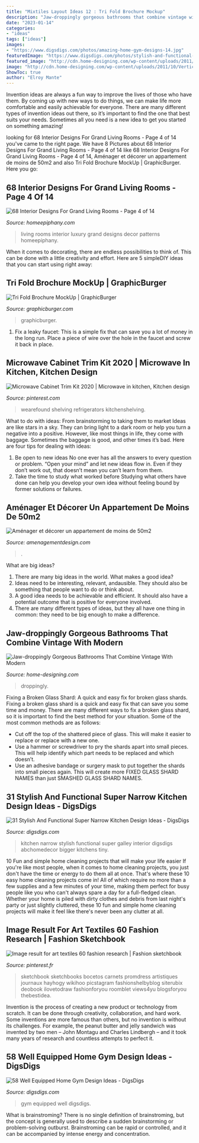```yaml
---
title: "Mixtiles Layout Ideas 12 : Tri Fold Brochure Mockup"
description: "Jaw-droppingly gorgeous bathrooms that combine vintage with modern"
date: "2023-01-14"
categories:
- "ideas"
tags: ["ideas"]
images:
- "https://www.digsdigs.com/photos/amazing-home-gym-designs-14.jpg"
featuredImage: "https://www.digsdigs.com/photos/stylish-and-functional-narrow-kitchen-design-ideas-30-554x739.jpg"
featured_image: "http://cdn.home-designing.com/wp-content/uploads/2011/10/Vertical-Statement-Tiles-665x886.jpg"
image: "http://cdn.home-designing.com/wp-content/uploads/2011/10/Vertical-Statement-Tiles-665x886.jpg"
ShowToc: true
author: "Elroy Mante"
---
```



Invention ideas are always a fun way to improve the lives of those who have them. By coming up with new ways to do things, we can make life more comfortable and easily achievable for everyone. There are many different types of invention ideas out there, so it’s important to find the one that best suits your needs. Sometimes all you need is a new idea to get you started on something amazing!

	

		
looking for 68 Interior Designs For Grand Living Rooms - Page 4 of 14 you've came to the right page. We have 8 Pictures about 68 Interior Designs For Grand Living Rooms - Page 4 of 14 like 68 Interior Designs For Grand Living Rooms - Page 4 of 14, Aménager et décorer un appartement de moins de 50m2 and also Tri Fold Brochure MockUp | GraphicBurger. Here you go:
		
    
## 68 Interior Designs For Grand Living Rooms - Page 4 Of 14

<img loading=lazy src="https://homeepiphany.com/wp-content/uploads/2015/09/68-Interior-Designs-For-Grand-Living-Rooms-19.jpg" onerror="this.onerror=null;this.src='https://tse1.mm.bing.net/th?id=OIP.L9jRcaarYwYy9bn5bJMZQAHaF8&amp;pid=15.1';" alt="68 Interior Designs For Grand Living Rooms - Page 4 of 14">

_Source: homeepiphany.com_

>living rooms interior luxury grand designs decor patterns homeepiphany. 

	

When it comes to decorating, there are endless possibilities to think of. This can be done with a little creativity and effort. Here are 5 simpleDIY ideas that you can start using right away:

    
## Tri Fold Brochure MockUp | GraphicBurger

<img loading=lazy src="https://graphicburger.com/wp-content/uploads/2014/01/Tri-Fold-Brochure-MockUp-full.jpg" onerror="this.onerror=null;this.src='https://tse4.mm.bing.net/th?id=OIP._UZ6ficARVKsKHk6YKQtBwHaFj&amp;pid=15.1';" alt="Tri Fold Brochure MockUp | GraphicBurger">

_Source: graphicburger.com_

>graphicburger. 

	

1. Fix a leaky faucet: This is a simple fix that can save you a lot of money in the long run. Place a piece of wire over the hole in the faucet and screw it back in place.

    
## Microwave Cabinet Trim Kit 2020 | Microwave In Kitchen, Kitchen Design

<img loading=lazy src="https://i.pinimg.com/736x/7e/37/27/7e37273362453047675818f8094928ac.jpg" onerror="this.onerror=null;this.src='https://tse3.mm.bing.net/th?id=OIP.Gel-e1lqdUbE2EJ2fsPWRAHaJ6&amp;pid=15.1';" alt="Microwave Cabinet Trim Kit 2020 | Microwave in kitchen, Kitchen design">

_Source: pinterest.com_

>wearefound shelving refrigerators kitchenshelving. 

	

What to do with ideas: From brainstorming to taking them to market
Ideas are like stars in a sky. They can bring light to a dark room or help you turn a negative into a positive. However, like most things in life, they come with baggage. Sometimes the baggage is good, and other times it’s bad. Here are four tips for dealing with ideas:
1. Be open to new ideas 
No one ever has all the answers to every question or problem. “Open your mind” and let new ideas flow in. Even if they don’t work out, that doesn’t mean you can’t learn from them. 
2. Take the time to study what worked before 
Studying what others have done can help you develop your own idea without feeling bound by former solutions or failures.

    
## Aménager Et Décorer Un Appartement De Moins De 50m2

<img loading=lazy src="http://www.amenagementdesign.com/wp-content/uploads/2015/09/salle-bain-avec-douche-e1443605375883.jpg" onerror="this.onerror=null;this.src='https://tse3.mm.bing.net/th?id=OIP.zWj1aNqq9VfThkHIDtUuZwHaJ4&amp;pid=15.1';" alt="Aménager et décorer un appartement de moins de 50m2">

_Source: amenagementdesign.com_

>. 

	

What are big ideas?
1. There are many big ideas in the world. What makes a good idea?
2. Ideas need to be interesting, relevant, andausible. They should also be something that people want to do or think about.
3. A good idea needs to be achievable and efficient. It should also have a potential outcome that is positive for everyone involved.
4. There are many different types of ideas, but they all have one thing in common: they need to be big enough to make a difference.

    
## Jaw-droppingly Gorgeous Bathrooms That Combine Vintage With Modern

<img loading=lazy src="http://cdn.home-designing.com/wp-content/uploads/2011/10/Vertical-Statement-Tiles-665x886.jpg" onerror="this.onerror=null;this.src='https://tse1.mm.bing.net/th?id=OIP.oesUlauIeM0IQmoIJBl4CgHaJ3&amp;pid=15.1';" alt="Jaw-droppingly Gorgeous Bathrooms That Combine Vintage With Modern">

_Source: home-designing.com_

>droppingly. 

	

Fixing a Broken Glass Shard: A quick and easy fix for broken glass shards.
Fixing a broken glass shard is a quick and easy fix that can save you some time and money. There are many different ways to fix a broken glass shard, so it is important to find the best method for your situation. Some of the most common methods are as follows:
- Cut off the top of the shattered piece of glass. This will make it easier to replace or replace with a new one.
- Use a hammer or screwdriver to pry the shards apart into small pieces. This will help identify which part needs to be replaced and which doesn’t.
- Use an adhesive bandage or surgery mask to put together the shards into small pieces again. This will create more FIXED GLASS SHARD NAMES than just SMASHED GLASS SHARD NAMES.

    
## 31 Stylish And Functional Super Narrow Kitchen Design Ideas - DigsDigs

<img loading=lazy src="https://www.digsdigs.com/photos/stylish-and-functional-narrow-kitchen-design-ideas-30-554x739.jpg" onerror="this.onerror=null;this.src='https://tse1.mm.bing.net/th?id=OIP.HWjUBaE3aN4fiEDYc_QwmAHaJ4&amp;pid=15.1';" alt="31 Stylish And Functional Super Narrow Kitchen Design Ideas - DigsDigs">

_Source: digsdigs.com_

>kitchen narrow stylish functional super galley interior digsdigs abchomedecor bigger kitchens tiny. 

	

10 Fun and simple home cleaning projects that will make your life easier
If you're like most people, when it comes to home cleaning projects, you just don't have the time or energy to do them all at once. That's where these 10 easy home cleaning projects come in! All of which require no more than a few supplies and a few minutes of your time, making them perfect for busy people like you who can't always spare a day for a full-fledged clean. Whether your home is piled with dirty clothes and debris from last night's party or just slightly cluttered, these 10 fun and simple home cleaning projects will make it feel like there's never been any clutter at all.

    
## Image Result For Art Textiles 60 Fashion Research | Fashion Sketchbook

<img loading=lazy src="https://i.pinimg.com/736x/fa/72/f0/fa72f0910d2d1fdb20ea68d1927dea71.jpg" onerror="this.onerror=null;this.src='https://tse3.mm.bing.net/th?id=OIP.eyR8h8zJndFRwR0BkRfsGgHaHa&amp;pid=15.1';" alt="Image result for art textiles 60 fashion research | Fashion sketchbook">

_Source: pinterest.fr_

>sketchbook sketchbooks bocetos carnets promdress artistiques journaux hayhogy wikihoo picstagram fashionshelbyblog siterubix deobook ilovetodraw fashionforyou roomblet views4yu blogsforyou thebestidea. 

	

Invention is the process of creating a new product or technology from scratch. It can be done through creativity, collaboration, and hard work. Some inventions are more famous than others, but no invention is without its challenges. For example, the peanut butter and jelly sandwich was invented by two men – John Montagu and Charles Lindbergh – and it took many years of research and countless attempts to perfect it.

    
## 58 Well Equipped Home Gym Design Ideas - DigsDigs

<img loading=lazy src="https://www.digsdigs.com/photos/amazing-home-gym-designs-14.jpg" onerror="this.onerror=null;this.src='https://tse1.mm.bing.net/th?id=OIP.sWgQEoVGnF13XSnyIC7FfgHaHa&amp;pid=15.1';" alt="58 Well Equipped Home Gym Design Ideas - DigsDigs">

_Source: digsdigs.com_

>gym equipped well digsdigs. 

	

What is brainstroming?
There is no single definition of brainstroming, but the concept is generally used to describe a sudden brainstorming or problem-solving outburst. Brainstroming can be rapid or controlled, and it can be accompanied by intense energy and concentration.

